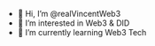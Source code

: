 - 👋 Hi, I’m @realVincentWeb3
- 👀 I’m interested in Web3 & DID
- 🌱 I’m currently learning Web3 Tech

<!---
realVincentWeb3/realVincentWeb3 is a ✨ special ✨ repository because its `README.md` (this file) appears on your GitHub profile.
You can click the Preview link to take a look at your changes.
--->
